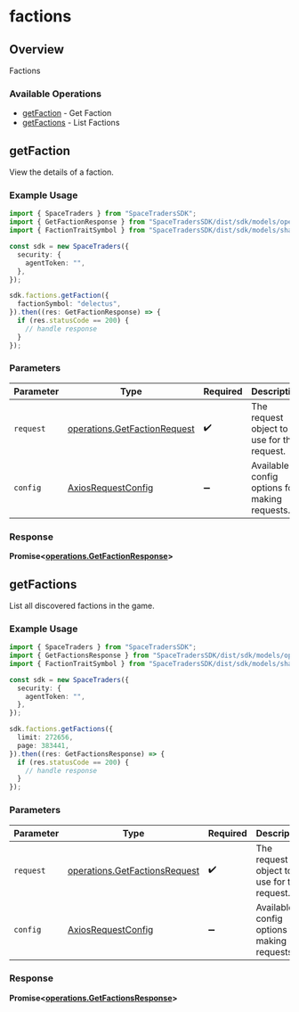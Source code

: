 # factions

## Overview

Factions

### Available Operations

* [getFaction](#getfaction) - Get Faction
* [getFactions](#getfactions) - List Factions

## getFaction

View the details of a faction.

### Example Usage

```typescript
import { SpaceTraders } from "SpaceTradersSDK";
import { GetFactionResponse } from "SpaceTradersSDK/dist/sdk/models/operations";
import { FactionTraitSymbol } from "SpaceTradersSDK/dist/sdk/models/shared";

const sdk = new SpaceTraders({
  security: {
    agentToken: "",
  },
});

sdk.factions.getFaction({
  factionSymbol: "delectus",
}).then((res: GetFactionResponse) => {
  if (res.statusCode == 200) {
    // handle response
  }
});
```

### Parameters

| Parameter                                                                    | Type                                                                         | Required                                                                     | Description                                                                  |
| ---------------------------------------------------------------------------- | ---------------------------------------------------------------------------- | ---------------------------------------------------------------------------- | ---------------------------------------------------------------------------- |
| `request`                                                                    | [operations.GetFactionRequest](../../models/operations/getfactionrequest.md) | :heavy_check_mark:                                                           | The request object to use for the request.                                   |
| `config`                                                                     | [AxiosRequestConfig](https://axios-http.com/docs/req_config)                 | :heavy_minus_sign:                                                           | Available config options for making requests.                                |


### Response

**Promise<[operations.GetFactionResponse](../../models/operations/getfactionresponse.md)>**


## getFactions

List all discovered factions in the game.

### Example Usage

```typescript
import { SpaceTraders } from "SpaceTradersSDK";
import { GetFactionsResponse } from "SpaceTradersSDK/dist/sdk/models/operations";
import { FactionTraitSymbol } from "SpaceTradersSDK/dist/sdk/models/shared";

const sdk = new SpaceTraders({
  security: {
    agentToken: "",
  },
});

sdk.factions.getFactions({
  limit: 272656,
  page: 383441,
}).then((res: GetFactionsResponse) => {
  if (res.statusCode == 200) {
    // handle response
  }
});
```

### Parameters

| Parameter                                                                      | Type                                                                           | Required                                                                       | Description                                                                    |
| ------------------------------------------------------------------------------ | ------------------------------------------------------------------------------ | ------------------------------------------------------------------------------ | ------------------------------------------------------------------------------ |
| `request`                                                                      | [operations.GetFactionsRequest](../../models/operations/getfactionsrequest.md) | :heavy_check_mark:                                                             | The request object to use for the request.                                     |
| `config`                                                                       | [AxiosRequestConfig](https://axios-http.com/docs/req_config)                   | :heavy_minus_sign:                                                             | Available config options for making requests.                                  |


### Response

**Promise<[operations.GetFactionsResponse](../../models/operations/getfactionsresponse.md)>**

